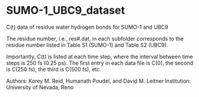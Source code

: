 # SUMO-1_UBC9_dataset
C(t) data of residue water hydrogen bonds for SUMO-1 and UBC9

The residue number, i.e., res#.dat, in each subfolder corresponds to the residue number listed in Table S1 (SUMO-1) and Table S2 (UBC9).

Importantly, C(t) is listed at each time step, where the interval between time steps is 250 fs (0.25 ps). The first entry in each data file is C(0), the second is C(250 fs), the third is C(500 fs), etc.


Authors: Korey M. Reid, Humanath Poudel, and David M. Leitner
Institution: University of Nevada, Reno
